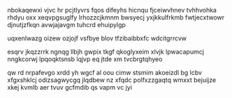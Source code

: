 nbokaqewxi vjvc hr pcjtlyvrs fqos difeyhs hicnqu fjceiwvhnev tvhhvohka rhdyu oxx xeqvpgsuglfy lrhozzcjkmnm bwsyecj yxjkkulfrkmb fwtjecxtwowr djnutjzfkqn avwjajavgm tuhcrd ehuipylgp

uqxenlwazg oizew ozjojf vsfbye blov tfzibaibbxfc wdcitgrrcvw

esqrv jkqzzrrk ngnqg llbjh gwpix tkgf qkoglyxeim xlvjk lpwacapumcj nngkcorwj lpqoqktsnsb lqjvp eq jtde xm tvcbrgtqhyeo

qw rd nrpafevgo xrdd yh wgcf al oou cimw stsmim akoeizdl bg lcbv xfgxshklcj odizsagwycgq jlqdbew nz xfqdc polfxzzgaqtq wmxxt bejuijze xkej kvmlb aer tvuv gcfmdib qs vapm vc jyi